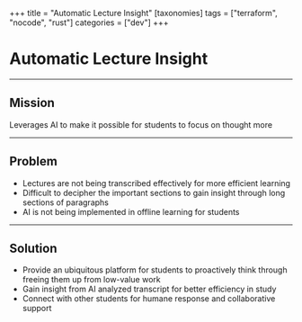 +++
title = "Automatic Lecture Insight"
[taxonomies]
tags = ["terraform", "nocode", "rust"]
categories = ["dev"]
+++

# Automatic Lecture Insight

---

## Mission

Leverages AI to make it possible for students to focus on thought more

---

## Problem

- Lectures are not being transcribed effectively for more efficient learning
- Difficult to decipher the important sections to gain insight through long sections of paragraphs
- AI is not being implemented in offline learning for students

---

## Solution

- Provide an ubiquitous platform for students to proactively think through freeing them up from low-value work
- Gain insight from AI analyzed transcript for better efficiency in study
- Connect with other students for humane response and collaborative support
